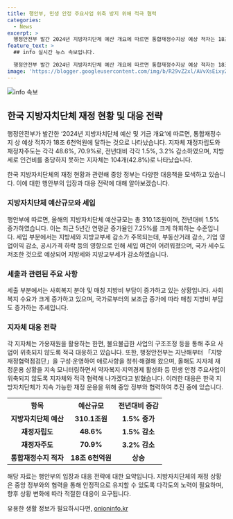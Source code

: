 ```yaml
---
title: 행안부, 민생 안정 주요사업 위축 방지 위해 적극 협력
categories:
  - News
excerpt: >
  행정안전부 발간 2024년 지방자치단체 예산 개요에 따르면 통합재정수지상 예상 적자는 18조6천억원으로, 재정자립도·재정자주도는 각각 48.6%p·70.9%p로 감소. 지자체 중 42.8%가 인건비 미충당. 지방세와 교부세 감소, 사회복지 지출 증가 등에 대비하기 위해 지자체는 여유자금을 활용하고 애로사항을 청취·해결하여 대응하고 있으며, 행안부는 협력하여 지자체 재정운용 모니터링하고 있다.
feature_text: >
  ## info 실시간 뉴스 속보입니다.

  행정안전부 발간 2024년 지방자치단체 예산 개요에 따르면 통합재정수지상 예상 적자는 18조6천억원으로, 재정자립도·재정자주도는 각각 48.6%p·70.9%p로 감소. 지자체 중 42.8%가 인건비 미충당. 지방세와 교부세 감소, 사회복지 지출 증가 등에 대비하기 위해 지자체는 여유자금을 활용하고 애로사항을 청취·해결하여 대응하고 있으며, 행안부는 협력하여 지자체 재정운용 모니터링하고 있다.
image: 'https://blogger.googleusercontent.com/img/b/R29vZ2xl/AVvXsEixyZcFfHzMRdzZMjFBmAUKJYCLCGyLL1o632UiGVXcaFdKo_bkvkuCioo0uUKlGfBVcT3P84aROyZIXSBEx3Aw5nCQ3pTgDom1WDC4m8eifvWiAmWEEVb4x6G_l8C0QH225ldMjyaFvpxGEBGNO37VmDTDMHGhJPq73UglMfDca1-0aw/s1600/blogspot.png'
---
```


<p><img src="https://blogger.googleusercontent.com/img/b/R29vZ2xl/AVvXsEixyZcFfHzMRdzZMjFBmAUKJYCLCGyLL1o632UiGVXcaFdKo_bkvkuCioo0uUKlGfBVcT3P84aROyZIXSBEx3Aw5nCQ3pTgDom1WDC4m8eifvWiAmWEEVb4x6G_l8C0QH225ldMjyaFvpxGEBGNO37VmDTDMHGhJPq73UglMfDca1-0aw/s1600/blogspot.png" alt="info 속보" /></p>

<h2 data-ke-size="size26">한국 지방자치단체 재정 현황 및 대응 전략</h2>

<p>행정안전부가 발간한 ‘2024년 지방자치단체 예산 및 기금 개요’에 따르면, 통합재정수지 상 예상 적자가 18조 6천억원에 달하는 것으로 나타났습니다. 지자체 재정자립도와 재정자주도는 각각 48.6%, 70.9%로, 전년대비 각각 1.5%, 3.2% 감소하였으며, 지방세로 인건비를 충당하지 못하는 지자체는 104개(42.8%)로 나타났습니다.</p>

<p data-ke-size="size16">한국 지방자치단체의 재정 현황과 관련해 중앙 정부는 다양한 대응책을 모색하고 있습니다. 이에 대한 행안부의 입장과 대응 전략에 대해 알아보겠습니다.</p>

<h3 data-ke-size="size24">지방자치단체 예산규모와 세입</h3>

<p>행안부에 따르면, 올해의 지방자치단체 예산규모는 총 310.1조원이며, 전년대비 1.5% 증가하였습니다. 이는 최근 5년간 연평균 증가율인 7.25%를 크게 하회하는 수준입니다. 세입 부분에서는 지방세와 지방교부세 감소가 주목되는데, 부동산거래 감소, 기업 영업이익 감소, 공시가격 하락 등의 영향으로 인해 세입 여건이 어려워졌으며, 국가 세수도 저조한 것으로 예상되어 지방세와 지방교부세가 감소하였습니다.</p>

<h3 data-ke-size="size24">세출과 관련된 주요 사항</h3>

<p>세출 부분에서는 사회복지 분야 및 매칭 지방비 부담이 증가하고 있는 상황입니다. 사회복지 수요가 크게 증가하고 있으며, 국가로부터의 보조금 증가에 따라 매칭 지방비 부담도 증가하는 추세입니다.</p>

<h3 data-ke-size="size24">지자체 대응 전략</h3>

<p>각 지자체는 가용재원을 활용하는 한편, 불요불급한 사업의 구조조정 등을 통해 주요 사업이 위축되지 않도록 적극 대응하고 있습니다. 또한, 행정안전부는 지난해부터 「지방재정협력점검단」을 구성·운영하여 애로사항을 청취·해결해 왔으며, 올해도 지자체 재정운용 상황을 지속 모니터링하면서 약자복지·지역경제 활성화 등 민생 안정 주요사업이 위축되지 않도록 지자체와 적극 협력해 나가겠다고 밝혔습니다. 이러한 대응은 한국 지방자치단체가 지속 가능한 재정 운용을 위해 중앙 정부와 협력하여 추진 중에 있습니다. </p>

<p data-ke-size="size16"></p>

<table>
    <tr>
        <th style="text-align: center; height: 17px;"><b>항목</b></th>
        <th style="text-align: center; height: 17px;"><b>예산규모</b></th>
        <th style="text-align: center; height: 17px;"><b>전년대비 증감</b></th>
    </tr>
    <tr>
        <td style="text-align: center; height: 17px;"><b>지방자치단체 예산</b></td>
        <td style="text-align: center; height: 17px;"><b>310.1조원</b></td>
        <td style="text-align: center; height: 17px;"><b>1.5% 증가</b></td>
    </tr>
    <tr>
        <td style="text-align: center; height: 17px;"><b>재정자립도</b></td>
        <td style="text-align: center; height: 17px;"><b>48.6%</b></td>
        <td style="text-align: center; height: 17px;"><b>1.5% 감소</b></td>
    </tr>
    <tr>
        <td style="text-align: center; height: 17px;"><b>재정자주도</b></td>
        <td style="text-align: center; height: 17px;"><b>70.9%</b></td>
        <td style="text-align: center; height: 17px;"><b>3.2% 감소</b></td>
    </tr>
    <tr>
        <td style="text-align: center; height: 17px;"><b>통합재정수지 적자</b></td>
        <td style="text-align: center; height: 17px;"><b>18조 6천억원</b></td>
        <td style="text-align: center; height: 17px;"><b>상승</b></td>
    </tr>
</table>

<p data-ke-size="size16"></p>

<p>해당 자료는 행안부의 입장과 대응 전략에 대한 요약입니다. 지방자치단체의 재정 상황은 중앙 정부와의 협력을 통해 안정적으로 유지할 수 있도록 다각도의 노력이 필요하며, 향후 상황 변화에 따라 적절한 대응이 요구됩니다.</p>
유용한 생활 정보가 필요하시다면, <a href="https://onioninfo.kr" rel="dofollow">onioninfo.kr</a>


